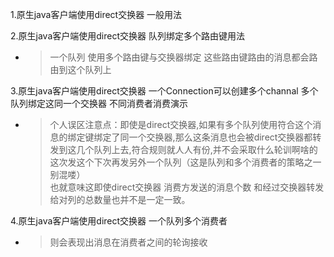 
1.原生java客户端使用direct交换器 一般用法

2.原生java客户端使用direct交换器 队列绑定多个路由键用法
 * >一个队列 使用多个路由键与交换器绑定 这些路由键路由的消息都会路由到这个队列上
   
3.原生java客户端使用direct交换器 一个Connection可以创建多个channal 多个队列绑定这同一个交换器 不同消费者消费演示
* >个人误区注意点：即使是direct交换器,如果有多个队列使用符合这个消息的绑定键绑定了同一个交换器,那么这条消息也会被direct交换器都转发到这几个队列上去,符合规则就人人有份,并不会采取什么轮训啊啥的这次发这个下次再发另外一个队列（这是队列和多个消费者的策略之一 别混喽）  
也就意味这即使direct交换器 消费方发送的消息个数 和经过交换器转发给对列的总数量也并不是一定一致。

4.原生java客户端使用direct交换器 一个队列多个消费者
* >则会表现出消息在消费者之间的轮询接收
